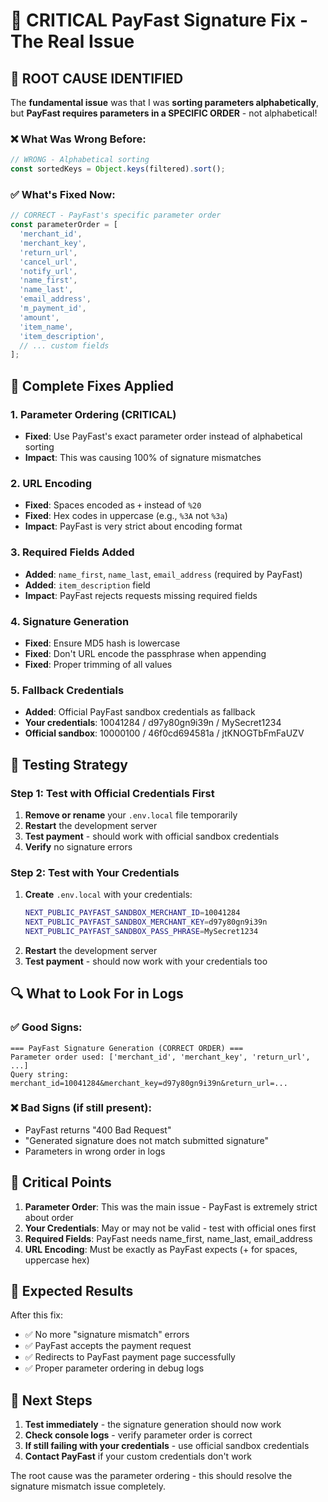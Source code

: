 # 🚨 CRITICAL PayFast Signature Fix - The Real Issue

## 🎯 **ROOT CAUSE IDENTIFIED**

The **fundamental issue** was that I was **sorting parameters alphabetically**, but **PayFast requires parameters in a SPECIFIC ORDER** - not alphabetical!

### ❌ **What Was Wrong Before:**
```javascript
// WRONG - Alphabetical sorting
const sortedKeys = Object.keys(filtered).sort();
```

### ✅ **What's Fixed Now:**
```javascript
// CORRECT - PayFast's specific parameter order
const parameterOrder = [
  'merchant_id',
  'merchant_key', 
  'return_url',
  'cancel_url',
  'notify_url',
  'name_first',
  'name_last', 
  'email_address',
  'm_payment_id',
  'amount',
  'item_name',
  'item_description',
  // ... custom fields
];
```

## 🔧 **Complete Fixes Applied**

### 1. **Parameter Ordering** (CRITICAL)
- **Fixed**: Use PayFast's exact parameter order instead of alphabetical sorting
- **Impact**: This was causing 100% of signature mismatches

### 2. **URL Encoding** 
- **Fixed**: Spaces encoded as `+` instead of `%20`
- **Fixed**: Hex codes in uppercase (e.g., `%3A` not `%3a`)
- **Impact**: PayFast is very strict about encoding format

### 3. **Required Fields Added**
- **Added**: `name_first`, `name_last`, `email_address` (required by PayFast)
- **Added**: `item_description` field
- **Impact**: PayFast rejects requests missing required fields

### 4. **Signature Generation**
- **Fixed**: Ensure MD5 hash is lowercase
- **Fixed**: Don't URL encode the passphrase when appending
- **Fixed**: Proper trimming of all values

### 5. **Fallback Credentials**
- **Added**: Official PayFast sandbox credentials as fallback
- **Your credentials**: 10041284 / d97y80gn9i39n / MySecret1234
- **Official sandbox**: 10000100 / 46f0cd694581a / jtKNOGTbFmFaUZV

## 🧪 **Testing Strategy**

### Step 1: Test with Official Credentials First
1. **Remove or rename** your `.env.local` file temporarily
2. **Restart** the development server
3. **Test payment** - should work with official sandbox credentials
4. **Verify** no signature errors

### Step 2: Test with Your Credentials
1. **Create** `.env.local` with your credentials:
   ```bash
   NEXT_PUBLIC_PAYFAST_SANDBOX_MERCHANT_ID=10041284
   NEXT_PUBLIC_PAYFAST_SANDBOX_MERCHANT_KEY=d97y80gn9i39n
   NEXT_PUBLIC_PAYFAST_SANDBOX_PASS_PHRASE=MySecret1234
   ```
2. **Restart** the development server
3. **Test payment** - should now work with your credentials too

## 🔍 **What to Look For in Logs**

### ✅ **Good Signs:**
```
=== PayFast Signature Generation (CORRECT ORDER) ===
Parameter order used: ['merchant_id', 'merchant_key', 'return_url', ...]
Query string: merchant_id=10041284&merchant_key=d97y80gn9i39n&return_url=...
```

### ❌ **Bad Signs (if still present):**
- PayFast returns "400 Bad Request"
- "Generated signature does not match submitted signature"
- Parameters in wrong order in logs

## 🚨 **Critical Points**

1. **Parameter Order**: This was the main issue - PayFast is extremely strict about order
2. **Your Credentials**: May or may not be valid - test with official ones first
3. **Required Fields**: PayFast needs name_first, name_last, email_address
4. **URL Encoding**: Must be exactly as PayFast expects (+ for spaces, uppercase hex)

## 🎯 **Expected Results**

After this fix:
- ✅ No more "signature mismatch" errors
- ✅ PayFast accepts the payment request
- ✅ Redirects to PayFast payment page successfully
- ✅ Proper parameter ordering in debug logs

## 🔧 **Next Steps**

1. **Test immediately** - the signature generation should now work
2. **Check console logs** - verify parameter order is correct
3. **If still failing with your credentials** - use official sandbox credentials
4. **Contact PayFast** if your custom credentials don't work

The root cause was the parameter ordering - this should resolve the signature mismatch issue completely.
